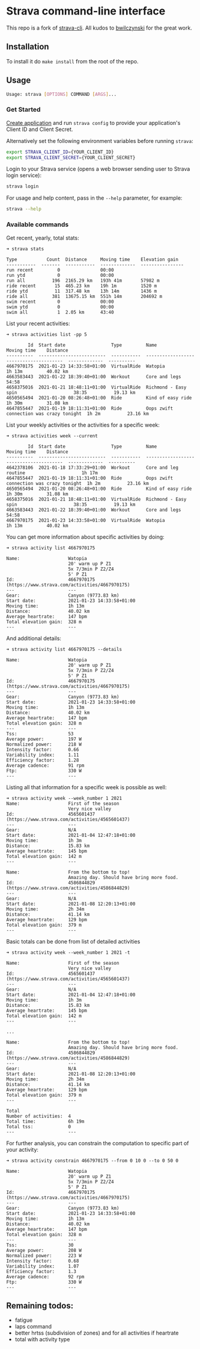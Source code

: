 # Strava command-line interface

This repo is a fork of [strava-cli](https://github.com/bwilczynski/strava-cli). 
All kudos to [bwilczynski](https://github.com/bwilczynski) for the great work.

## Installation

To install it do `make install` from the root of the repo. 

## Usage

```sh
Usage: strava [OPTIONS] COMMAND [ARGS]...
```

### Get Started

[Create application](https://www.strava.com/settings/api) and run `strava config` to provide 
your application's Client ID and Client Secret.

Alternatively set the following environment variables before running `strava`:

```sh
export STRAVA_CLIENT_ID={YOUR_CLIENT_ID}
export STRAVA_CLIENT_SECRET={YOUR_CLIENT_SECRET}
```

Login to your Strava service (opens a web browser sending user to Strava login service):

```sh
strava login
```

For usage and help content, pass in the `--help` parameter, for example:

```sh
strava --help
```

### Available commands

Get recent, yearly, total stats:

```console
➜ strava stats  

Type           Count  Distance     Moving time    Elevation gain
-----------  -------  -----------  -------------  ----------------
run recent         0               00:00
run ytd            0               00:00
run all          196  2165.29 km   193h 41m       57982 m
ride recent       15  465.23 km    19h 1m         1520 m
ride ytd          11  317.48 km    13h 14m        1436 m
ride all         381  13675.15 km  551h 14m       204692 m
swim recent        0               00:00
swim ytd           0               00:00
swim all           1  2.05 km      43:40

```

List your recent activities:

```console
➜ strava activities list -pp 5

        Id  Start date                 Type         Name                                     Moving time    Distance
----------  -------------------------  -----------  ---------------------------------------  -------------  ----------
4667970175  2021-01-23 14:33:58+01:00  VirtualRide  Watopia                                  1h 13m         40.02 km
4663583443  2021-01-22 18:39:40+01:00  Workout      Core and legs                            54:58
4658375016  2021-01-21 18:48:11+01:00  VirtualRide  Richmond - Easy spin                     38:35          19.13 km
4650565494  2021-01-20 08:26:48+01:00  Ride         Kind of easy ride                        1h 30m         31.08 km
4647855447  2021-01-19 18:11:31+01:00  Ride         Oops zwift connection was crazy tonight  1h 2m          23.16 km
```

List your weekly activities or the activities for a specific week:
```console
➜ strava activities week --current

        Id  Start date                 Type         Name                                     Moving time    Distance
----------  -------------------------  -----------  ---------------------------------------  -------------  ----------
4642378106  2021-01-18 17:33:29+01:00  Workout      Core and leg routine                     1h 17m
4647855447  2021-01-19 18:11:31+01:00  Ride         Oops zwift connection was crazy tonight  1h 2m          23.16 km
4650565494  2021-01-20 08:26:48+01:00  Ride         Kind of easy ride                        1h 30m         31.08 km
4658375016  2021-01-21 18:48:11+01:00  VirtualRide  Richmond - Easy spin                     38:35          19.13 km
4663583443  2021-01-22 18:39:40+01:00  Workout      Core and legs                            54:58
4667970175  2021-01-23 14:33:58+01:00  VirtualRide  Watopia                                  1h 13m         40.02 km
```

You can get more information about specific activities by doing:
```console 
➜ strava activity list 4667970175

Name:                  Watopia
                       20' warm up P Z1
                       5x 7/3min P Z2/Z4
                       5' P Z1
Id:                    4667970175 (https://www.strava.com/activities/4667970175)
---                    ---
Gear:                  Canyon (9773.83 km)
Start date:            2021-01-23 14:33:58+01:00
Moving time:           1h 13m
Distance:              40.02 km
Average heartrate:     147 bpm
Total elevation gain:  328 m
---                    ---
```

And additional details:
```console 
➜ strava activity list 4667970175 --details

Name:                  Watopia
                       20' warm up P Z1
                       5x 7/3min P Z2/Z4
                       5' P Z1
Id:                    4667970175 (https://www.strava.com/activities/4667970175)
---                    ---
Gear:                  Canyon (9773.83 km)
Start date:            2021-01-23 14:33:58+01:00
Moving time:           1h 13m
Distance:              40.02 km
Average heartrate:     147 bpm
Total elevation gain:  328 m
---                    ---
Tss:                   53
Average power:         197 W
Normalized power:      218 W
Intensity factor:      0.66
Variability index:     1.11
Efficiency factor:     1.28
Average cadence:       91 rpm
Ftp:                   330 W
---                    ---
```

Listing all that information for a specific week is possible as well:
```console
➜ strava activity week --week_number 1 2021
Name:                  First of the season
                       Very nice valley
Id:                    4565601437 (https://www.strava.com/activities/4565601437)
---                    ---
Gear:                  N/A
Start date:            2021-01-04 12:47:18+01:00
Moving time:           1h 3m
Distance:              15.83 km
Average heartrate:     145 bpm
Total elevation gain:  142 m
---                    ---

Name:                  From the bottom to top!
                       Amazing day. Should have bring more food.
Id:                    4586844829 (https://www.strava.com/activities/4586844829)
---                    ---
Gear:                  N/A
Start date:            2021-01-08 12:20:13+01:00
Moving time:           2h 34m
Distance:              41.14 km
Average heartrate:     129 bpm
Total elevation gain:  379 m
---                    ---
```

Basic totals can be done from list of detailed activities
```console
➜ strava activity week --week_number 1 2021 -t

Name:                  First of the season
                       Very nice valley
Id:                    4565601437 (https://www.strava.com/activities/4565601437)
---                    ---
Gear:                  N/A
Start date:            2021-01-04 12:47:18+01:00
Moving time:           1h 3m
Distance:              15.83 km
Average heartrate:     145 bpm
Total elevation gain:  142 m
---                    ---

...

Name:                  From the bottom to top!
                       Amazing day. Should have bring more food.
Id:                    4586844829 (https://www.strava.com/activities/4586844829)
---                    ---
Gear:                  N/A
Start date:            2021-01-08 12:20:13+01:00
Moving time:           2h 34m
Distance:              41.14 km
Average heartrate:     129 bpm
Total elevation gain:  379 m
---                    ---

Total
Number of activities:  4
Total time:            6h 19m
Total tss:             0
---                    ---
```

For further analysis, you can constrain the computation to specific part of your activity:
```console
➜ strava activity constrain 4667970175 --from 0 10 0 --to 0 50 0

Name:                  Watopia
                       20' warm up P Z1
                       5x 7/3min P Z2/Z4
                       5' P Z1
Id:                    4667970175 (https://www.strava.com/activities/4667970175)
---                    ---
Gear:                  Canyon (9773.83 km)
Start date:            2021-01-23 14:33:58+01:00
Moving time:           1h 13m
Distance:              40.02 km
Average heartrate:     147 bpm
Total elevation gain:  328 m
---                    ---
Tss:                   30
Average power:         208 W
Normalized power:      223 W
Intensity factor:      0.68
Variability index:     1.07
Efficiency factor:     1.3
Average cadence:       92 rpm
Ftp:                   330 W
---                    ---
```

## Remaining todos:
- fatigue
- laps command
- better hrtss (subdivision of zones) and for all activities if heartrate
- total with activity type